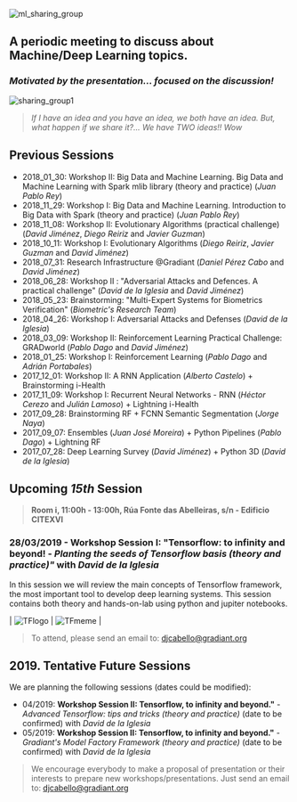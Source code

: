 ![ml_sharing_group](https://user-images.githubusercontent.com/30496090/37024691-ddf45440-2129-11e8-96f6-eca21a083b0e.png)

## A periodic meeting to discuss about Machine/Deep Learning topics. 
### *Motivated by the presentation... focused on the discussion!*
![sharing_group1](https://user-images.githubusercontent.com/30496090/31537549-e4db5ada-b002-11e7-9385-3dc08004c3e0.jpg)
> *If I have an idea and you have an idea, we both have an idea. But, what happen if we share it?... 
> We have TWO ideas!! Wow*

## Previous Sessions
* 2018_01_30: Workshop II: Big Data and Machine Learning. Big Data and Machine Learning with Spark mlib library (theory and practice) (*Juan Pablo Rey*)
* 2018_11_29: Workshop I: Big Data and Machine Learning. Introduction to Big Data with Spark (theory and practice) (*Juan Pablo Rey*)
* 2018_11_08: Workshop II: Evolutionary Algorithms (practical challenge) (*David Jiménez*, *Diego Reiriz* and *Javier Guzman*)
* 2018_10_11: Workshop I: Evolutionary Algorithms (*Diego Reiriz*, *Javier Guzman* and *David Jiménez*)
* 2018_07_31: Research Infrastructure @Gradiant (*Daniel Pérez Cabo* and *David Jiménez*)
* 2018_06_28: Workshop II : "Adversarial Attacks and Defences. A practical challenge" (*David de la Iglesia* and *David Jiménez*)
* 2018_05_23: Brainstorming: "Multi-Expert Systems for Biometrics Verification" (*Biometric's Research Team*)
* 2018_04_26: Workshop I: Adversarial Attacks and Defenses (*David de la Iglesia*)
* 2018_03_09: Workshop II: Reinforcement Learning Practical Challenge: GRADworld (*Pablo Dago* and *David Jiménez*)
* 2018_01_25: Workshop I: Reinforcement Learning (*Pablo Dago* and *Adrián Portabales*)
* 2017_12_01: Workshop II: A RNN Application (*Alberto Castelo*) + Brainstorming i-Health
* 2017_11_09: Workshop I: Recurrent Neural Networks - RNN (*Héctor Cerezo* and *Julián Lamoso*) + Lightning i-Health
* 2017_09_28: Brainstorming RF + FCNN Semantic Segmentation (*Jorge Naya*)
* 2017_09_07: Ensembles (*Juan José Moreira*) + Python Pipelines (*Pablo Dago*) + Lightning RF 
* 2017_07_28: Deep Learning Survey (*David Jiménez*) + Python 3D (*David de la Iglesia*)

## Upcoming ***15th*** Session
> **Room i, 11:00h - 13:00h, Rúa Fonte das Abelleiras, s/n - Edificio CITEXVI**
### 28/03/2019 - Workshop Session I: "Tensorflow: to infinity and beyond! - *Planting the seeds of Tensorflow basis (theory and practice)"* with *David de la Iglesia*
In this session we will review the main concepts of Tensorflow framework, the most important tool to develop deep learning systems. This session contains both theory and hands-on-lab using python and jupiter notebooks.

| ![TFlogo](https://user-images.githubusercontent.com/30496090/54181538-243d5980-449f-11e9-8a2a-02a025c0cfae.jpg) | ![TFmeme](https://user-images.githubusercontent.com/30496090/54182248-3fa96400-44a1-11e9-9dd7-bba9e55d7791.jpg) |
> 

> To attend, please send an email to: 
> djcabello@gradiant.org


## 2019. Tentative Future Sessions
We are planning the following sessions (dates could be modified):

* 04/2019: **Workshop Session II: Tensorflow, to infinity and beyond."** - *Advanced Tensorflow: tips and tricks (theory and practice)* (date to be confirmed) with *David de la Iglesia*
* 05/2019: **Workshop Session II: Tensorflow, to infinity and beyond."** - *Gradiant's Model Factory Framework (theory and practice)* (date to be confirmed) with *David de la Iglesia*

> We encourage everybody to make a proposal of presentation or their interests to prepare new workshops/presentations. 
> Just send an email to: djcabello@gradiant.org
